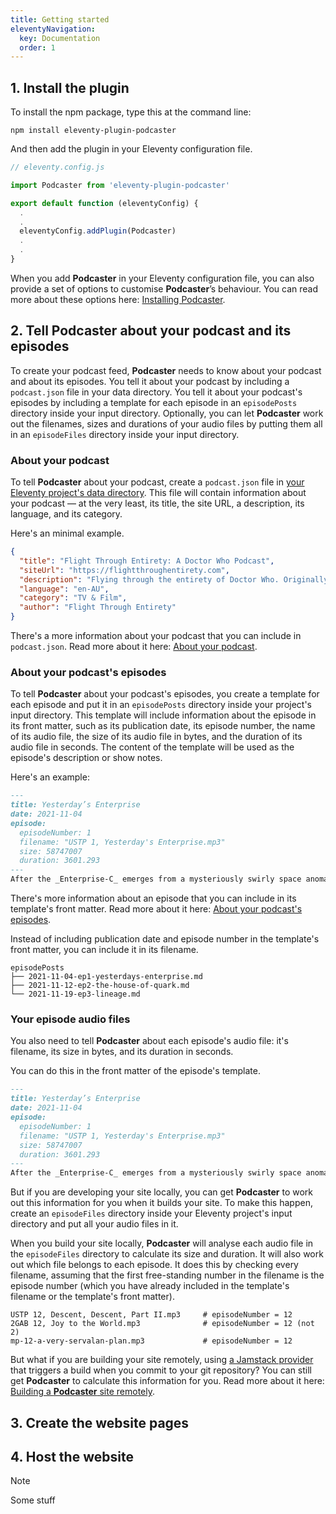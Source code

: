 ```yaml
---
title: Getting started
eleventyNavigation:
  key: Documentation
  order: 1
---
```

## 1. Install the plugin

To install the npm package, type this at the command line:

```shell
npm install eleventy-plugin-podcaster
```

And then add the plugin in your Eleventy configuration file.

```javascript
// eleventy.config.js

import Podcaster from 'eleventy-plugin-podcaster'

export default function (eleventyConfig) {
  .
  .
  eleventyConfig.addPlugin(Podcaster)
  .
  .
}
```

When you add **Podcaster** in your Eleventy configuration file, you can also provide a set of options to customise **Podcaster**’s behaviour. You can read more about these options here: [Installing Podcaster](installing-podcaster.md).

## 2. Tell Podcaster about your podcast and its episodes

To create your podcast feed, **Podcaster** needs to know about your podcast and about its episodes. You tell it about your podcast by including a `podcast.json` file in your data directory. You tell it about your podcast's episodes by including a template for each episode in an `episodePosts` directory inside your input directory. Optionally, you can let **Podcaster** work out the filenames, sizes and durations of your audio files by putting them all in an `episodeFiles` directory inside your input directory.

### About your podcast

To tell **Podcaster** about your podcast, create a `podcast.json` file in [your Eleventy project's data directory][data-directory]. This file will contain information about your podcast — at the very least, its title, the site URL, a description, its language, and its category.

[data-directory]: https://www.11ty.dev/docs/config/#directory-for-global-data-files

Here's an minimal example.

```json
{
  "title": "Flight Through Entirety: A Doctor Who Podcast",
  "siteUrl": "https://flightthroughentirety.com",
  "description": "Flying through the entirety of Doctor Who. Originally with cake, but now with guests.",
  "language": "en-AU",
  "category": "TV & Film",
  "author": "Flight Through Entirety"
}
```

There's a more information about your podcast that you can include in `podcast.json`. Read more about it here: [About your podcast](podcast-information.md).

### About your podcast's episodes

To tell **Podcaster** about your podcast's episodes, you create a template for each episode and put it in an `episodePosts` directory inside your project's input directory. This template will include information about the episode in its front matter, such as its publication date, its episode number, the name of its audio file, the size of its audio file in bytes, and the duration of its audio file in seconds. The content of the template will be used as the episode's description or show notes.

Here's an example:

```markdown
---
title: Yesterday’s Enterprise
date: 2021-11-04
episode:
  episodeNumber: 1
  filename: "USTP 1, Yesterday's Enterprise.mp3"
  size: 58747007
  duration: 3601.293
---
After the _Enterprise-C_ emerges from a mysteriously swirly space anomaly, Joe and Nathan find themselves in an alternate timeline where _Star Trek: The Next Generation_ is dramatically and impractically lit, full of incident, and sceptical about the 1990s belief in the End of History. _Star Trek: Discovery_ Series 1 arrives nearly 30 years too early, in _Yesterday’s Enterprise_.
```

There's more information about an episode that you can include in its template's front matter. Read more about it here: [About your podcast's episodes](episode-information.md).

Instead of including publication date and episode number in the template's front matter, you can include it in its filename.

```tree
episodePosts
├── 2021-11-04-ep1-yesterdays-enterprise.md
├── 2021-11-12-ep2-the-house-of-quark.md
└── 2021-11-19-ep3-lineage.md
```

### Your episode audio files

You also need to tell **Podcaster** about each episode's audio file: it's filename, its size in bytes, and its duration in seconds.

You can do this in the front matter of the episode's template.

```markdown
---
title: Yesterday’s Enterprise
date: 2021-11-04
episode:
  episodeNumber: 1
  filename: "USTP 1, Yesterday's Enterprise.mp3"
  size: 58747007
  duration: 3601.293
---
After the _Enterprise-C_ emerges from a mysteriously swirly space anomaly, Joe and Nathan find themselves in an alternate timeline where _Star Trek: The Next Generation_ is dramatically and impractically lit, full of incident, and sceptical about the 1990s belief in the End of History. _Star Trek: Discovery_ Series 1 arrives nearly 30 years too early, in _Yesterday’s Enterprise_.
```

But if you are developing your site locally, you can get **Podcaster** to work out this information for you when it builds your site. To make this happen, create an `episodeFiles` directory inside your Eleventy project's input directory and put all your audio files in it.

When you build your site locally, **Podcaster** will analyse each audio file in the `episodeFiles` directory to calculate its size and duration. It will also work out which file belongs to each episode. It does this by checking every filename, assuming that the first free-standing number in the filename is the episode number (which you have already included in the template's filename or the template's front matter).

```text
USTP 12, Descent, Descent, Part II.mp3     # episodeNumber = 12
2GAB 12, Joy to the World.mp3              # episodeNumber = 12 (not 2)
mp-12-a-very-servalan-plan.mp3             # episodeNumber = 12
```

But what if you are building your site remotely, using [a Jamstack provider][] that triggers a build when you commit to your git repository? You can still get **Podcaster** to calculate this information for you. Read more about it here: [Building a **Podcaster** site remotely](building-remotely.md).

[a Jamstack provider]: https://www.11ty.dev/docs/deployment/#jamstack-providers

## 3. Create the website pages

## 4. Host the website

> [!note]
> Some stuff
